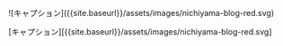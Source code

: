 !\[キャプション\]({{site.baseurl}}/assets/images/nichiyama-blog-red.svg)

\[キャプション\]\[{{site.baseurl}}/assets/images/nichiyama-blog-red.svg\]
